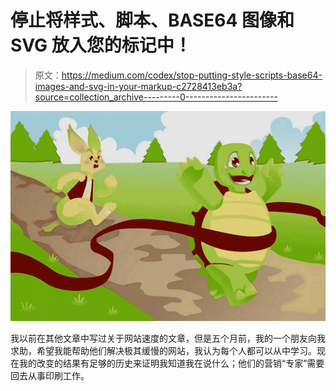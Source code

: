 # 停止将样式、脚本、BASE64 图像和 SVG 放入您的标记中！

> 原文：<https://medium.com/codex/stop-putting-style-scripts-base64-images-and-svg-in-your-markup-c2728413eb3a?source=collection_archive---------0----------------------->

![](img/eb6701f76a278fd736faee7d7bb63b6e.png)

我以前在其他文章中写过关于网站速度的文章，但是五个月前，我的一个朋友向我求助，希望我能帮助他们解决极其缓慢的网站，我认为每个人都可以从中学习。现在我的改变的结果有足够的历史来证明我知道我在说什么；他们的营销“专家”需要回去从事印刷工作。